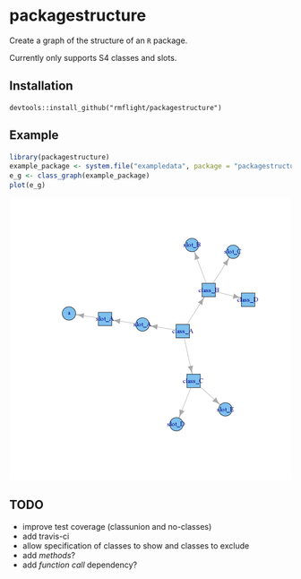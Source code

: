 # packagestructure

Create a graph of the structure of an `R` package.

Currently only supports S4 classes and slots.

## Installation

```
devtools::install_github("rmflight/packagestructure")
```

## Example


```r
library(packagestructure)
example_package <- system.file("exampledata", package = "packagestructure")
e_g <- class_graph(example_package)
plot(e_g)
```

![plot of chunk unnamed-chunk-1](figure/unnamed-chunk-1-1.png) 

## TODO

* improve test coverage (classunion and no-classes)
* add travis-ci
* allow specification of classes to show and classes to exclude
* add *methods*?
* add *function call* dependency?
